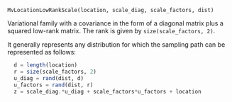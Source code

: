 ```
MvLocationLowRankScale(location, scale_diag, scale_factors, dist)
```

Variational family with a covariance in the form of a diagonal matrix plus a squared low-rank matrix. The rank is given by `size(scale_factors, 2)`.

It generally represents any distribution for which the sampling path can be represented as follows:

```julia
  d = length(location)
  r = size(scale_factors, 2)
  u_diag = rand(dist, d)
  u_factors = rand(dist, r)
  z = scale_diag.*u_diag + scale_factors*u_factors + location
```
